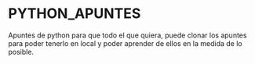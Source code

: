 # PYTHON_APUNTES
Apuntes de python para que todo el que quiera, puede clonar los apuntes para poder tenerlo en local y poder aprender de ellos en la medida de lo posible. 
